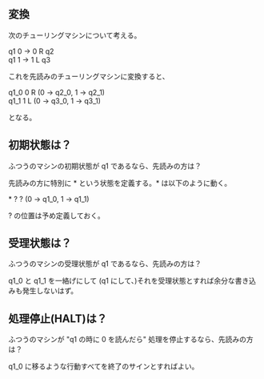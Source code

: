 ## 変換

次のチューリングマシンについて考える。

q1 0 -> 0 R q2  
q1 1 -> 1 L q3

これを先読みのチューリングマシンに変換すると、

q1_0 0 R (0 -> q2_0, 1 -> q2_1)  
q1_1 1 L (0 -> q3_0, 1 -> q3_1)

となる。

## 初期状態は？

ふつうのマシンの初期状態が q1 であるなら、先読みの方は？

先読みの方に特別に \* という状態を定義する。\* は以下のように動く。

\* ? ? (0 -> q1_0, 1 -> q1_1)

? の位置は予め定義しておく。

## 受理状態は？

ふつうのマシンの受理状態が q1 であるなら、先読みの方は？

q1_0 と q1_1 を一絡げにして (q1 にして、)それを受理状態とすれば余分な書き込みも発生しないはず。

## 処理停止(HALT)は？

ふつうのマシンが "q1 の時に 0 を読んだら" 処理を停止するなら、先読みの方は？

q1_0 に移るような行動すべてを終了のサインとすればよい。
